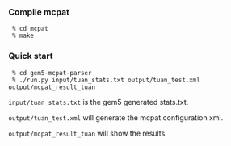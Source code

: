 ### Compile mcpat
```
 % cd mcpat
 % make
```
### Quick start
```
 % cd gem5-mcpat-parser
 % ./run.py input/tuan_stats.txt output/tuan_test.xml output/mcpat_result_tuan
```
`input/tuan_stats.txt` is the gem5 generated stats.txt.

`output/tuan_test.xml` will generate the mcpat configuration xml.

`output/mcpat_result_tuan` will show the results.
